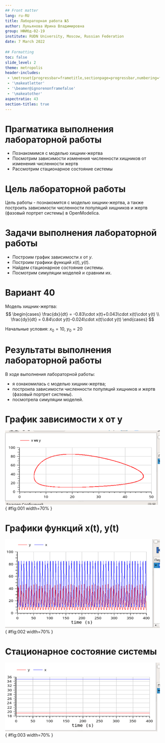 ```yaml
---
## Front matter
lang: ru-RU
title: Лабораторная работа №5
author: Лукьянова Ирина Владимировна
group: НФИбд-02-19
institute: RUDN University, Moscow, Russian Federation
date: 7 March 2022

## Formatting
toc: false
slide_level: 2
theme: metropolis
header-includes: 
 - \metroset{progressbar=frametitle,sectionpage=progressbar,numbering=fraction}
 - '\makeatletter'
 - '\beamer@ignorenonframefalse'
 - '\makeatother'
aspectratio: 43
section-titles: true
---
```

# **Прагматика выполнения лабораторной работы**

- Познакомимся с моделью хищник-жертва
- Посмотрим зависимости изменения численности хищников от изменения численности жертв
- Рассмотрим стационарное состояние системы

# **Цель лабораторной работы**

Цель работы - познакомится с моделью хищник-жертва, а также построить зависимости численности популяций хищников и жертв (фазовый портрет системы) в OpenModelica.

# **Задачи выполнения лабораторной работы**

- Построим график зависимости $x$ от $y$.
- Построим графики функций $x(t), y(t)$.
- Найдем стационарное состояние системы.
- Посмотрим симуляции моделей и сравним их.
  
# **Вариант 40**

Модель хищник-жертва:
$$
\begin{cases}
\frac{dx}{dt} = -0.83\cdot x(t)+0.043\cdot x(t)\cdot y(t) \\
\frac{dy}{dt} = 0.84\cdot y(t)-0.024\cdot x(t)\cdot y(t)
\end{cases}
$$

Начальные условия:  $x_0=10$, $y_0=20$

# **Результаты выполнения лабораторной работы**

В ходе выполнения лабораторной работы:

- я ознакомилась с моделью хищник-жертва;
- построила зависимости численности популяций хищников и жертв (фазовый портрет системы).
- посмотрела симуляции моделей.
  
# **График зависимости x от y**

![Модель хищник-жертва №1](screen/4.png){ #fig:001 width=70% }

# **Графики функций x(t), y(t)**

![Модель хищник-жертва №1](screen/5.png){ #fig:002 width=70% }

# **Стационарное состояние системы**

![Модель хищник-жертва №2](screen/7.png){ #fig:003 width=70% }
